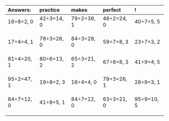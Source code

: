 | Answers: | practice | makes | perfect | ! |
| :--- | :--- | :--- | :--- | :--- |
| 16÷8=2, 0 | 42÷3=14, 0 | 79÷2=39, 1 | 48÷2=24, 0 | 40÷7=5, 5 | 
|   |   |   |   |   | 
|   |   |   |   |   | 
|   |   |   |   |   | 
| 17÷4=4, 1 | 78÷3=26, 0 | 84÷3=28, 0 | 59÷7=8, 3 | 23÷7=3, 2 | 
|   |   |   |   |   | 
|   |   |   |   |   | 
|   |   |   |   |   | 
| 81÷4=20, 1 | 80÷6=13, 2 | 65÷3=21, 2 | 67÷8=8, 3 | 41÷9=4, 5 | 
|   |   |   |   |   | 
|   |   |   |   |   | 
|   |   |   |   |   | 
| 95÷2=47, 1 | 19÷8=2, 3 | 16÷4=4, 0 | 79÷3=26, 1 | 28÷9=3, 1 | 
|   |   |   |   |   | 
|   |   |   |   |   | 
|   |   |   |   |   | 
| 84÷7=12, 0 | 41÷8=5, 1 | 84÷7=12, 0 | 63÷3=21, 0 | 95÷9=10, 5 | 
|   |   |   |   |   | 
|   |   |   |   |   | 
|   |   |   |   |   | 

